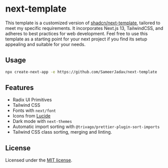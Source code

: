 # next-template

This template is a customized version of [shadcn/next-template](https://github.com/shadcn/next-template), tailored to meet my specific requirements. It incorporates Next.js 13, TailwindCSS, and adheres to best practices for web development. Feel free to use this template as a starting point for your next project if you find its setup appealing and suitable for your needs.

## Usage

```bash
npx create-next-app -e https://github.com/SameerJadav/next-template
```

## Features

- Radix UI Primitives
- Tailwind CSS
- Fonts with `next/font`
- Icons from [Lucide](https://lucide.dev)
- Dark mode with `next-themes`
- Automatic import sorting with `@trivago/prettier-plugin-sort-imports`
- Tailwind CSS class sorting, merging and linting.

## License

Licensed under the [MIT license](./LICENSE.md).
